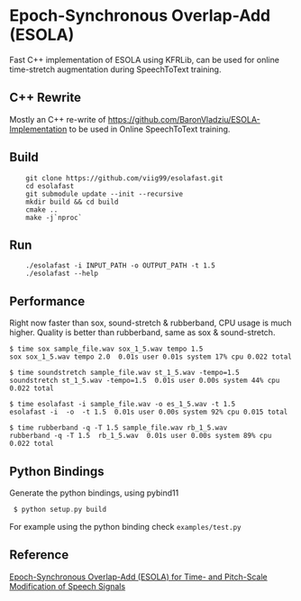 # Epoch-Synchronous Overlap-Add (ESOLA) 
Fast C++ implementation of ESOLA using KFRLib, can be used for online time-stretch augmentation during SpeechToText training.

## C++ Rewrite
Mostly an C++ re-write of https://github.com/BaronVladziu/ESOLA-Implementation to be used in Online SpeechToText training.

## Build
```$xslt
    git clone https://github.com/viig99/esolafast.git
    cd esolafast
    git submodule update --init --recursive
    mkdir build && cd build
    cmake ..
    make -j`nproc`
```

## Run
```$xslt
    ./esolafast -i INPUT_PATH -o OUTPUT_PATH -t 1.5
    ./esolafast --help
```

## Performance
Right now faster than sox, sound-stretch & rubberband, CPU usage is much higher. Quality is better than rubberband, same as sox & sound-stretch.
```$xslt
$ time sox sample_file.wav sox_1_5.wav tempo 1.5
sox sox_1_5.wav tempo 2.0  0.01s user 0.01s system 17% cpu 0.022 total

$ time soundstretch sample_file.wav st_1_5.wav -tempo=1.5
soundstretch st_1_5.wav -tempo=1.5  0.01s user 0.00s system 44% cpu 0.022 total

$ time esolafast -i sample_file.wav -o es_1_5.wav -t 1.5
esolafast -i  -o  -t 1.5  0.01s user 0.00s system 92% cpu 0.015 total

$ time rubberband -q -T 1.5 sample_file.wav rb_1_5.wav
rubberband -q -T 1.5  rb_1_5.wav  0.01s user 0.00s system 89% cpu 0.022 total
```

## Python Bindings
Generate the python bindings, using pybind11
```asm
 $ python setup.py build
```

For example using the python binding check `examples/test.py`

## Reference
[Epoch-Synchronous Overlap-Add (ESOLA) for Time- and Pitch-Scale Modification of Speech Signals
](https://arxiv.org/abs/1801.06492)